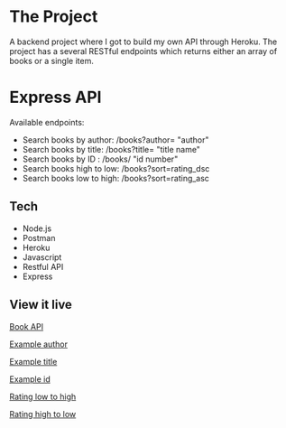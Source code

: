 # The Project

A backend project where I got to build my own API through Heroku. 
The project has a several RESTful endpoints which returns either an array of books or a single item. 

# Express API

Available endpoints:
* Search books by author: /books?author= "author"
* Search books by title: /books?title= "title name"
* Search books by ID : /books/ "id number"
* Search books high to low: /books?sort=rating_dsc
* Search books low to high: /books?sort=rating_asc 

## Tech

* Node.js
* Postman
* Heroku
* Javascript
* Restful API
* Express

## View it live

[Book API](https://andrea-books-api.herokuapp.com/)

[Example author](https://andrea-books-api.herokuapp.com/books?author=douglas)

[Example title](https://andrea-books-api.herokuapp.com/books?title=Shakespeare)

[Example id](https://andrea-books-api.herokuapp.com/books/524)

[Rating low to high](https://andrea-books-api.herokuapp.com/books?sort=rating_asc)

[Rating high to low](https://andrea-books-api.herokuapp.com/books?sort=rating_dsc)
